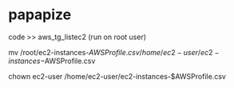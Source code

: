 # papapize

code >> aws_tg_listec2 (run on root user)

mv /root/ec2-instances-$AWSProfile.csv /home/ec2-user/ec2-instances-$AWSProfile.csv

chown ec2-user /home/ec2-user/ec2-instances-$AWSProfile.csv
